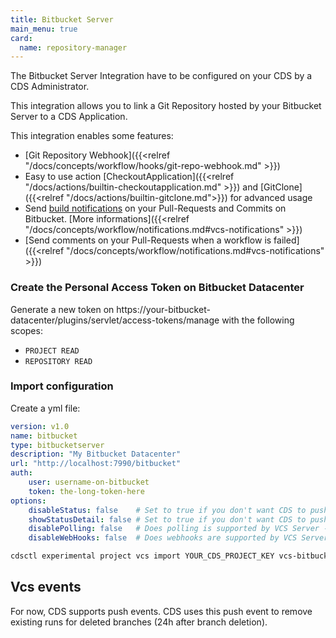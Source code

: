 ```yaml
---
title: Bitbucket Server
main_menu: true
card: 
  name: repository-manager
---
```


The Bitbucket Server Integration have to be configured on your CDS by a CDS Administrator.

This integration allows you to link a Git Repository hosted by your Bitbucket Server
to a CDS Application.

This integration enables some features:

 - [Git Repository Webhook]({{<relref "/docs/concepts/workflow/hooks/git-repo-webhook.md" >}})
 - Easy to use action [CheckoutApplication]({{<relref "/docs/actions/builtin-checkoutapplication.md" >}}) and [GitClone]({{<relref "/docs/actions/builtin-gitclone.md">}}) for advanced usage
 - Send [build notifications](https://developer.atlassian.com/server/bitbucket/how-tos/updating-build-status-for-commits/) on your Pull-Requests and Commits on Bitbucket. [More informations]({{<relref "/docs/concepts/workflow/notifications.md#vcs-notifications" >}})
 - [Send comments on your Pull-Requests when a workflow is failed]({{<relref "/docs/concepts/workflow/notifications.md#vcs-notifications" >}})

### Create the Personal Access Token on Bitbucket Datacenter

Generate a new token on https://your-bitbucket-datacenter/plugins/servlet/access-tokens/manage with the following scopes:
 - `PROJECT READ`
 - `REPOSITORY READ`

### Import configuration

Create a yml file:

```yaml
version: v1.0
name: bitbucket
type: bitbucketserver
description: "My Bitbucket Datacenter"
url: "http://localhost:7990/bitbucket"
auth:
    user: username-on-bitbucket
    token: the-long-token-here
options:
    disableStatus: false    # Set to true if you don't want CDS to push statuses on the VCS server - optional
    showStatusDetail: false # Set to true if you don't want CDS to push CDS URL in statuses on the VCS server - optional
    disablePolling: false   # Does polling is supported by VCS Server - optional
    disableWebHooks: false  # Does webhooks are supported by VCS Server - optional
```

```sh
cdsctl experimental project vcs import YOUR_CDS_PROJECT_KEY vcs-bitbucket.yml
```

## Vcs events

For now, CDS supports push events. CDS uses this push event to remove existing runs for deleted branches (24h after branch deletion).
